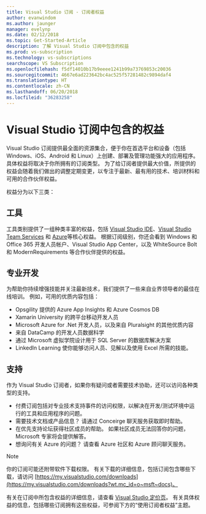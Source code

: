 ```yaml
---
title: Visual Studio 订阅 - 订阅者权益
author: evanwindom
ms.author: jaunger
manager: evelynp
ms.date: 02/12/2018
ms.topic: Get-Started-Article
description: 了解 Visual Studio 订阅中包含的权益
ms.prod: vs-subscription
ms.technology: vs-subscriptions
searchscope: VS Subscription
ms.openlocfilehash: f5df14010b17b9eeee1241b99a73769853c20036
ms.sourcegitcommit: 4667e6ad223642bc4ac525f57281482c9894daf4
ms.translationtype: HT
ms.contentlocale: zh-CN
ms.lasthandoff: 06/20/2018
ms.locfileid: "36283258"
---
```

# <a name="benefits-included-in-your-visual-studio-subscription"></a>Visual Studio 订阅中包含的权益

Visual Studio 订阅提供最全面的资源集合，便于你在首选平台和设备（包括 Windows、iOS、Android 和 Linux）上创建、部署及管理功能强大的应用程序。  具体权益将取决于你所拥有的订阅类型。  为了给订阅者提供最大价值，所提供的权益会随着我们做出的调整定期变更，以专注于最新、最有用的技术、培训材料和可用的合作伙伴权益。

权益分为以下三类：

## <a name="tools"></a>工具
工具类别提供了一组种类丰富的权益，包括 [Visual Studio IDE](vs-ide-benefit.md)、[Visual Studio Team Services](vs-vsts.md) 和 [Azure](vs-azure.md)等核心权益。  根据订阅级别，你还会看到 Windows 和 Office 365 开发人员帐户、Visual Studio App Center，以及 WhiteSource Bolt 和 ModernRequirements 等合作伙伴提供的权益。

## <a name="professional-development"></a>专业开发
为帮助你持续增强技能并关注最新技术，我们提供了一些来自业界领导者的最佳在线培训。 例如，可用的优质内容包括：
- Opsgility 提供的 Azure App Insights 和 Azure Cosmos DB
- Xamarin University 的跨平台移动开发人员
- Microsoft Azure for .Net 开发人员，以及来自 Pluralsight 的其他优质内容
- 来自 DataCamp 的开发人员数据科学
- 通过 Microsoft 虚拟学院设计用于 SQL Server 的数据库解决方案
- LinkedIn Learning 使你能够访问人员、见解以及使用 Excel 所需的技能。

## <a name="support"></a>支持
作为 Visual Studio 订阅者，如果你有疑问或者需要技术协助，还可以访问各种类型的支持。
- 付费订阅包括对专业技术支持事件的访问权限，以解决在开发/测试环境中运行的工具和应用程序的问题。
- 需要技术文档或产品信息？  请通过 Conceirge 聊天服务获取即时帮助。
- 在优先支持论坛获得社区成员的帮助。  如果社区成员无法回答你的问题，Microsoft 专家将会提供解答。
- 想询问有关 Azure 的问题？  请查看 Azure 社区和 Azure 顾问聊天服务。

> [!NOTE]
> 你的订阅可能还附带软件下载权限。  有关下载的详细信息，包括订阅包含哪些下载，请访问 [https://my.visualstudio.com/downloads](https://my.visualstudio.com/downloads?wt.mc_id=o~msft~docs)。

有关在订阅中所包含权益的详细信息，请查看 [Visual Studio 定价页](https://visualstudio.microsoft.com/vs/pricing/)。  有关具体权益的信息，包括哪些订阅拥有这些权益，可参阅下方的“使用订阅者权益”主题。

